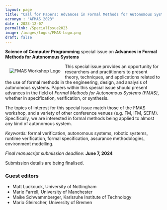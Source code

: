 ```yaml
---
layout: page
title: "Call for Papers: Advances in Formal Methods for Autonomous Systems "
acronym : "AFMAS 2023"
date : 2023-12-07
permalink: /SpecialIssue2023
image: /images/logos/FMAS-Logo.png
draft: false
---
```


**Science of Computer Programming** special issue on  **Advances in Formal Methods for Autonomous Systems**

<img alt="FMAS Workshop Logo" style="float: left; margin: 1em" src="{{site.images}}logos/FMAS-Logo.png">



This special issue provides an opportunity for researchers and
practitioners to present theory, techniques, and applications related
to the use of formal methods in the engineering, design, and analysis
of autonomous systems.  Papers within this special issue should
present advances in the field of *Formal Methods for Autonomous
Systems (FMAS)*, whether in specification, verification, or synthesis.

The topics of interest for this special issue match those of the FMAS
workshop, and a variety of other conference venues (e.g. FM, iFM,
SEFM).  Specifically, we are interested in formal methods being
applied to almost any kind of autonomous system.

*Keywords:* formal verification, autonomous systems, robotic systems,
runtime verification, formal specification, assurance methodologies,
environment modelling.

*Final manuscript submission deadline:* **June 7, 2024**

Submission details are being finalised.

### Guest editors

* Matt Luckcuck, University of Nottingham  
* Marie Farrell, University of Manchester  
* Maike Schwammberger, Karlsruhe Institute of Technology  
* Mario Gleirscher, University of Bremen


